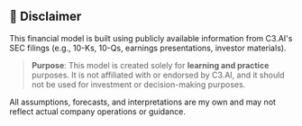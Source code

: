 ## 📌 Disclaimer

This financial model is built using publicly available information from C3.AI's SEC filings (e.g., 10-Ks, 10-Qs, earnings presentations, investor materials). 

> **Purpose**: This model is created solely for **learning and practice** purposes. It is not affiliated with or endorsed by C3.AI, and it should not be used for investment or decision-making purposes.

All assumptions, forecasts, and interpretations are my own and may not reflect actual company operations or guidance.
